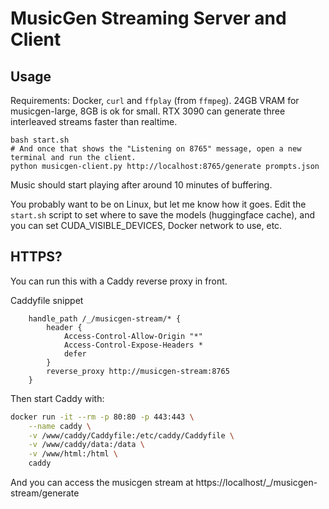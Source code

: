 # MusicGen Streaming Server and Client

## Usage

Requirements: Docker, `curl` and  `ffplay` (from `ffmpeg`). 24GB VRAM for musicgen-large, 8GB is ok for small. RTX 3090 can generate three interleaved streams faster than realtime.

```
bash start.sh
# And once that shows the "Listening on 8765" message, open a new terminal and run the client.
python musicgen-client.py http://localhost:8765/generate prompts.json
```

Music should start playing after around 10 minutes of buffering.

You probably want to be on Linux, but let me know how it goes. Edit the `start.sh` script to set where to save the models (huggingface cache), and you can set CUDA_VISIBLE_DEVICES, Docker network to use, etc. 

## HTTPS?

You can run this with a Caddy reverse proxy in front.

Caddyfile snippet

```
    handle_path /_/musicgen-stream/* {
        header {
            Access-Control-Allow-Origin "*"
            Access-Control-Expose-Headers *
            defer
        }
        reverse_proxy http://musicgen-stream:8765
    }
```

Then start Caddy with:

```bash
docker run -it --rm -p 80:80 -p 443:443 \
    --name caddy \
    -v /www/caddy/Caddyfile:/etc/caddy/Caddyfile \
    -v /www/caddy/data:/data \
    -v /www/html:/html \
    caddy
```

And you can access the musicgen stream at https://localhost/_/musicgen-stream/generate
